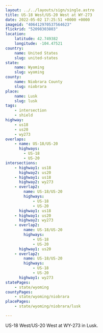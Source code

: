 ```yaml
---
layout: ../../layouts/sign/single.astro
title: US-18 West/US-20 West at WY-273
date: 2022-05-02 17:25:51 +0000 +0000
imageid: "406412970537564623"
flickrid: "52098303803"
location:
    latitude: 42.749382
    longitude: -104.47521
country:
    name: United States
    slug: united-states
state:
    name: Wyoming
    slug: wyoming
county:
    name: Niobrara County
    slug: niobrara
place:
    name: Lusk
    slug: lusk
tags:
    - intersection
    - shield
highway:
    - us18
    - us20
    - wy273
overlaps:
    - name: US-18/US-20
      highways:
        - US-18
        - US-20
intersections:
    - highway1: us18
      highway2: us20
    - highway1: us18
      highway2: wy273
    - overlap2:
        name: US-18/US-20
        highways:
            - US-18
            - US-20
      highway1: us18
    - highway1: us20
      highway2: wy273
    - overlap2:
        name: US-18/US-20
        highways:
            - US-18
            - US-20
      highway1: us20
    - overlap2:
        name: US-18/US-20
        highways:
            - US-18
            - US-20
      highway1: wy273
statePages:
    - state/wyoming
countyPages:
    - state/wyoming/niobrara
placePages:
    - state/wyoming/niobrara/lusk

---
```

US-18 West/US-20 West at WY-273 in Lusk.